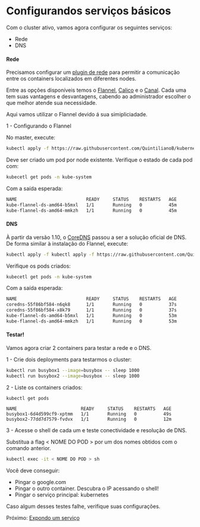 # Configurandos serviços básicos

Com o cluster ativo, vamos agora configurar os seguintes serviços:

* Rede
* DNS

#### Rede

Precisamos configurar um [plugin de rede](https://kubernetes.io/docs/concepts/cluster-administration/networking/)
para permitir a comunicação entre os containers localizados em diferentes nodes.

Entre as opções disponíveis temos o [Flannel](https://github.com/coreos/flannel), 
[Calico](https://www.projectcalico.org/) e o [Canal](https://github.com/projectcalico/canal).
Cada uma tem suas vantagens e desvantagens, cabendo ao administrador escolher o que melhor 
atende sua necessidade.

Aqui vamos utilizar o Flannel devido á sua simipliciadade.

1 - Configurando o Flannel

No master, execute:

```bash
kubectl apply -f https://raw.githubusercontent.com/QuintilianoB/kubernetes-hands-on/master/arquivos/servicos/flannel.yaml
``` 

Deve ser criado um pod por node existente. Verifique o estado de cada pod com:

```bash
kubecetl get pods -n kube-system
```

Com a saída esperada:

```bash
NAME                          READY     STATUS    RESTARTS   AGE
kube-flannel-ds-amd64-b5mxl   1/1       Running   0          45m
kube-flannel-ds-amd64-mmkzh   1/1       Running   0          45m
```

#### DNS

À partir da versão 1.10, o [CoreDNS](https://coredns.io/) passou a ser a solução oficial de DNS. De forma 
similar à instalação do Flannel, execute:

```bash
kubectl apply -f kubectl apply -f https://raw.githubusercontent.com/QuintilianoB/kubernetes-hands-on/master/arquivos/servicos/coredns.yaml
```

Verifique os pods criados:

```bash
kubecetl get pods -n kube-system
```

Com a saída esperada:

```bash
NAME                          READY     STATUS    RESTARTS   AGE
coredns-55f86bf584-n6qk8      1/1       Running   0          37s
coredns-55f86bf584-x8k79      1/1       Running   0          37s
kube-flannel-ds-amd64-b5mxl   1/1       Running   0          53m
kube-flannel-ds-amd64-mmkzh   1/1       Running   0          53m
```

#### Testar!

Vamos agora criar 2 containers para testar a rede e o DNS.

1 - Crie dois deployments para testarmos o cluster:

```bash
kubectl run busybox1 --image=busybox -- sleep 1000
kubectl run busybox2 --image=busybox -- sleep 1000
```

2 - Liste os containers criados:

```
kubectl get pods 

NAME                        READY     STATUS    RESTARTS   AGE
busybox1-6d4d599cf9-xptmm   1/1       Running   0          49s
busybox2-77dd7d7579-fvdvx   1/1       Running   0          12m
```

3 - Acesse o shell de cada um e teste conectividade e resolução de DNS.

Substitua a flag < NOME DO POD > por um dos nomes obtidos com o comando anterior.

```bash
kubectl exec -it < NOME DO POD > sh
```

Você deve conseguir:

* Pingar o google.com
* Pingar o outro container. Descubra o IP acessando o shell!
* Pingar o serviço principal: kubernetes

Caso algum desses testes falhe, verifique suas configurações.

Próximo: [Expondo um serviço](publicar.md) 